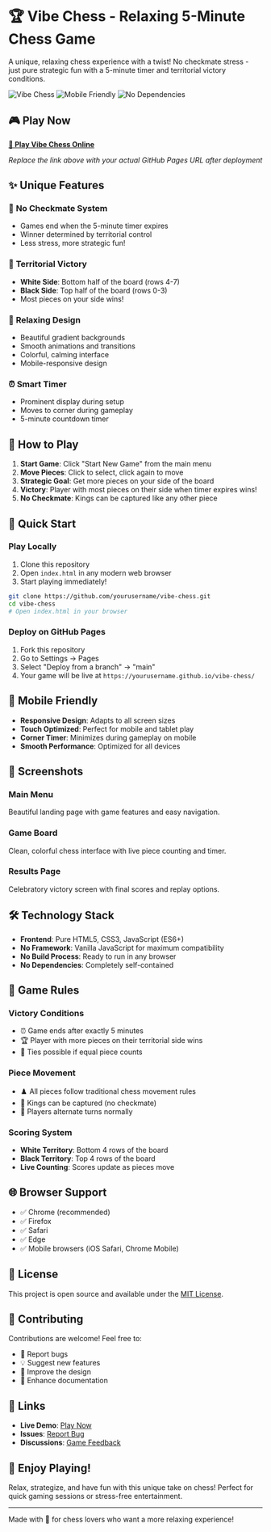 # 🏆 Vibe Chess - Relaxing 5-Minute Chess Game

A unique, relaxing chess experience with a twist! No checkmate stress - just pure strategic fun with a 5-minute timer and territorial victory conditions.

![Vibe Chess](https://img.shields.io/badge/Game-Chess-blue) ![Mobile Friendly](https://img.shields.io/badge/Mobile-Friendly-green) ![No Dependencies](https://img.shields.io/badge/Dependencies-None-orange)

## 🎮 **Play Now**

**[🚀 Play Vibe Chess Online](https://yourusername.github.io/vibe-chess/)**

*Replace the link above with your actual GitHub Pages URL after deployment*

## ✨ **Unique Features**

### 🎯 **No Checkmate System**
- Games end when the 5-minute timer expires
- Winner determined by territorial control
- Less stress, more strategic fun!

### 🏁 **Territorial Victory**
- **White Side**: Bottom half of the board (rows 4-7)
- **Black Side**: Top half of the board (rows 0-3)
- Most pieces on your side wins!

### 🎨 **Relaxing Design**
- Beautiful gradient backgrounds
- Smooth animations and transitions
- Colorful, calming interface
- Mobile-responsive design

### ⏰ **Smart Timer**
- Prominent display during setup
- Moves to corner during gameplay
- 5-minute countdown timer

## 🎲 **How to Play**

1. **Start Game**: Click "Start New Game" from the main menu
2. **Move Pieces**: Click to select, click again to move
3. **Strategic Goal**: Get more pieces on your side of the board
4. **Victory**: Player with most pieces on their side when timer expires wins!
5. **No Checkmate**: Kings can be captured like any other piece

## 🚀 **Quick Start**

### Play Locally
1. Clone this repository
2. Open `index.html` in any modern web browser
3. Start playing immediately!

```bash
git clone https://github.com/yourusername/vibe-chess.git
cd vibe-chess
# Open index.html in your browser
```

### Deploy on GitHub Pages
1. Fork this repository
2. Go to Settings → Pages
3. Select "Deploy from a branch" → "main"
4. Your game will be live at `https://yourusername.github.io/vibe-chess/`

## 📱 **Mobile Friendly**

- **Responsive Design**: Adapts to all screen sizes
- **Touch Optimized**: Perfect for mobile and tablet play
- **Corner Timer**: Minimizes during gameplay on mobile
- **Smooth Performance**: Optimized for all devices

## 🎨 **Screenshots**

### Main Menu
Beautiful landing page with game features and easy navigation.

### Game Board
Clean, colorful chess interface with live piece counting and timer.

### Results Page
Celebratory victory screen with final scores and replay options.

## 🛠 **Technology Stack**

- **Frontend**: Pure HTML5, CSS3, JavaScript (ES6+)
- **No Framework**: Vanilla JavaScript for maximum compatibility
- **No Build Process**: Ready to run in any browser
- **No Dependencies**: Completely self-contained

## 🎯 **Game Rules**

### Victory Conditions
- ⏰ Game ends after exactly 5 minutes
- 🏆 Player with more pieces on their territorial side wins
- 🤝 Ties possible if equal piece counts

### Piece Movement
- ♟️ All pieces follow traditional chess movement rules
- 👑 Kings can be captured (no checkmate)
- 🔄 Players alternate turns normally

### Scoring System
- **White Territory**: Bottom 4 rows of the board
- **Black Territory**: Top 4 rows of the board
- **Live Counting**: Scores update as pieces move

## 🌐 **Browser Support**

- ✅ Chrome (recommended)
- ✅ Firefox
- ✅ Safari
- ✅ Edge
- ✅ Mobile browsers (iOS Safari, Chrome Mobile)

## 📄 **License**

This project is open source and available under the [MIT License](LICENSE).

## 🤝 **Contributing**

Contributions are welcome! Feel free to:

- 🐛 Report bugs
- 💡 Suggest new features
- 🎨 Improve the design
- 📝 Enhance documentation

## 🔗 **Links**

- **Live Demo**: [Play Now](https://yourusername.github.io/vibe-chess/)
- **Issues**: [Report Bug](https://github.com/yourusername/vibe-chess/issues)
- **Discussions**: [Game Feedback](https://github.com/yourusername/vibe-chess/discussions)

## 🎊 **Enjoy Playing!**

Relax, strategize, and have fun with this unique take on chess! Perfect for quick gaming sessions or stress-free entertainment.

---

Made with 💜 for chess lovers who want a more relaxing experience!